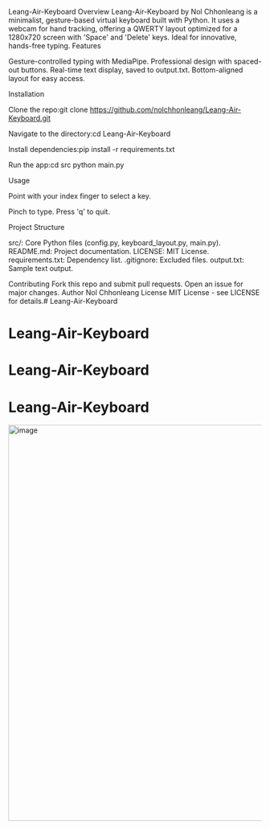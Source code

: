 ﻿Leang-Air-Keyboard
Overview
Leang-Air-Keyboard by Nol Chhonleang is a minimalist, gesture-based virtual keyboard built with Python. It uses a webcam for hand tracking, offering a QWERTY layout optimized for a 1280x720 screen with 'Space' and 'Delete' keys. Ideal for innovative, hands-free typing.
Features

Gesture-controlled typing with MediaPipe.
Professional design with spaced-out buttons.
Real-time text display, saved to output.txt.
Bottom-aligned layout for easy access.

Installation

Clone the repo:git clone https://github.com/nolchhonleang/Leang-Air-Keyboard.git


Navigate to the directory:cd Leang-Air-Keyboard


Install dependencies:pip install -r requirements.txt


Run the app:cd src
python main.py



Usage

Point with your index finger to select a key.

Pinch to type.
Press 'q' to quit.

Project Structure

src/: Core Python files (config.py, keyboard_layout.py, main.py).
README.md: Project documentation.
LICENSE: MIT License.
requirements.txt: Dependency list.
.gitignore: Excluded files.
output.txt: Sample text output.

Contributing
Fork this repo and submit pull requests. Open an issue for major changes.
Author
Nol Chhonleang
License
MIT License - see LICENSE for details.# Leang-Air-Keyboard
# Leang-Air-Keyboard
# Leang-Air-Keyboard
# Leang-Air-Keyboard

<img width="1280" height="788" alt="image" src="https://github.com/user-attachments/assets/8a9025d4-3e09-41d7-84c5-3da64e607f99" />
